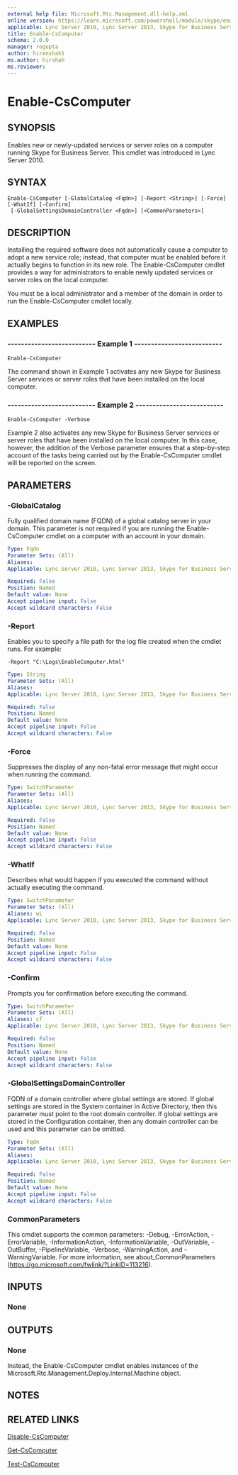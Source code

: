 ```yaml
---
external help file: Microsoft.Rtc.Management.dll-help.xml
online version: https://learn.microsoft.com/powershell/module/skype/enable-cscomputer
applicable: Lync Server 2010, Lync Server 2013, Skype for Business Server 2015, Skype for Business Server 2019
title: Enable-CsComputer
schema: 2.0.0
manager: rogupta
author: hirenshah1
ms.author: hirshah
ms.reviewer:
---
```


# Enable-CsComputer

## SYNOPSIS
Enables new or newly-updated services or server roles on a computer running Skype for Business Server.
This cmdlet was introduced in Lync Server 2010.


## SYNTAX

```
Enable-CsComputer [-GlobalCatalog <Fqdn>] [-Report <String>] [-Force] [-WhatIf] [-Confirm]
 [-GlobalSettingsDomainController <Fqdn>] [<CommonParameters>]
```

## DESCRIPTION
Installing the required software does not automatically cause a computer to adopt a new service role; instead, that computer must be enabled before it actually begins to function in its new role.
The Enable-CsComputer cmdlet provides a way for administrators to enable newly updated services or server roles on the local computer.

You must be a local administrator and a member of the domain in order to run the Enable-CsComputer cmdlet locally.


## EXAMPLES

### -------------------------- Example 1 --------------------------
```
Enable-CsComputer
```

The command shown in Example 1 activates any new Skype for Business Server services or server roles that have been installed on the local computer.

### -------------------------- Example 2 --------------------------
```
Enable-CsComputer -Verbose
```

Example 2 also activates any new Skype for Business Server services or server roles that have been installed on the local computer.
In this case, however, the addition of the Verbose parameter ensures that a step-by-step account of the tasks being carried out by the Enable-CsComputer cmdlet will be reported on the screen.


## PARAMETERS

### -GlobalCatalog
Fully qualified domain name (FQDN) of a global catalog server in your domain.
This parameter is not required if you are running the Enable-CsComputer cmdlet on a computer with an account in your domain.

```yaml
Type: Fqdn
Parameter Sets: (All)
Aliases: 
Applicable: Lync Server 2010, Lync Server 2013, Skype for Business Server 2015, Skype for Business Server 2019

Required: False
Position: Named
Default value: None
Accept pipeline input: False
Accept wildcard characters: False
```

### -Report
Enables you to specify a file path for the log file created when the cmdlet runs.
For example: 

`-Report "C:\Logs\EnableComputer.html"`

```yaml
Type: String
Parameter Sets: (All)
Aliases: 
Applicable: Lync Server 2010, Lync Server 2013, Skype for Business Server 2015, Skype for Business Server 2019

Required: False
Position: Named
Default value: None
Accept pipeline input: False
Accept wildcard characters: False
```

### -Force
Suppresses the display of any non-fatal error message that might occur when running the command.

```yaml
Type: SwitchParameter
Parameter Sets: (All)
Aliases: 
Applicable: Lync Server 2010, Lync Server 2013, Skype for Business Server 2015, Skype for Business Server 2019

Required: False
Position: Named
Default value: None
Accept pipeline input: False
Accept wildcard characters: False
```

### -WhatIf
Describes what would happen if you executed the command without actually executing the command.

```yaml
Type: SwitchParameter
Parameter Sets: (All)
Aliases: wi
Applicable: Lync Server 2010, Lync Server 2013, Skype for Business Server 2015, Skype for Business Server 2019

Required: False
Position: Named
Default value: None
Accept pipeline input: False
Accept wildcard characters: False
```

### -Confirm
Prompts you for confirmation before executing the command.

```yaml
Type: SwitchParameter
Parameter Sets: (All)
Aliases: cf
Applicable: Lync Server 2010, Lync Server 2013, Skype for Business Server 2015, Skype for Business Server 2019

Required: False
Position: Named
Default value: None
Accept pipeline input: False
Accept wildcard characters: False
```

### -GlobalSettingsDomainController
FQDN of a domain controller where global settings are stored.
If global settings are stored in the System container in Active Directory, then this parameter must point to the root domain controller.
If global settings are stored in the Configuration container, then any domain controller can be used and this parameter can be omitted.

```yaml
Type: Fqdn
Parameter Sets: (All)
Aliases: 
Applicable: Lync Server 2010, Lync Server 2013, Skype for Business Server 2015, Skype for Business Server 2019

Required: False
Position: Named
Default value: None
Accept pipeline input: False
Accept wildcard characters: False
```

### CommonParameters
This cmdlet supports the common parameters: -Debug, -ErrorAction, -ErrorVariable, -InformationAction, -InformationVariable, -OutVariable, -OutBuffer, -PipelineVariable, -Verbose, -WarningAction, and -WarningVariable. For more information, see about_CommonParameters (https://go.microsoft.com/fwlink/?LinkID=113216).


## INPUTS

### None


## OUTPUTS

### None
Instead, the Enable-CsComputer cmdlet enables instances of the Microsoft.Rtc.Management.Deploy.Internal.Machine object.


## NOTES


## RELATED LINKS

[Disable-CsComputer](Disable-CsComputer.md)

[Get-CsComputer](Get-CsComputer.md)

[Test-CsComputer](Test-CsComputer.md)
